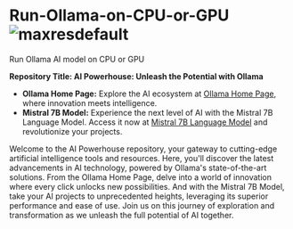 # Run-Ollama-on-CPU-or-GPU![maxresdefault](https://github.com/Mreeb/Run-Ollama-on-CPU-or-GPU/assets/103059817/e43f74c1-58f2-41f6-80b5-74001ca1e5fd)

Run Ollama AI model on CPU or GPU


**Repository Title: AI Powerhouse: Unleash the Potential with Ollama**

- **Ollama Home Page:** Explore the AI ecosystem at [Ollama Home Page](https://ollama.ai/), where innovation meets intelligence.
- **Mistral 7B Model:** Experience the next level of AI with the Mistral 7B Language Model. Access it now at [Mistral 7B Language Model](https://ollama.ai/library/mistral) and revolutionize your projects.

Welcome to the AI Powerhouse repository, your gateway to cutting-edge artificial intelligence tools and resources. Here, you'll discover the latest advancements in AI technology, powered by Ollama's state-of-the-art solutions. From the Ollama Home Page, delve into a world of innovation where every click unlocks new possibilities. And with the Mistral 7B Model, take your AI projects to unprecedented heights, leveraging its superior performance and ease of use. Join us on this journey of exploration and transformation as we unleash the full potential of AI together.
